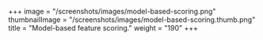 +++
image =  "/screenshots/images/model-based-scoring.png"
thumbnailImage = "/screenshots/images/model-based-scoring.thumb.png"
title =  "Model-based feature scoring."
weight = "190"
+++
